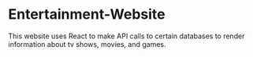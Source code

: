 # Entertainment-Website
This website uses React to make API calls to certain databases to render information about tv shows, movies, and games.

